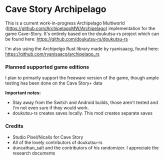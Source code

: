 # Cave Story Archipelago

This is a current work-in-progress Archipelago Multiworld (https://github.com/ArchipelagoMW/Archipelago) implementation for the game Cave-Story. It's entirely based on the
doukutsu-rs project which can be found here: https://github.com/doukutsu-rs/doukutsu-rs

I'm also using the Archipelgo Rust library made by ryanisaacg, found here: https://github.com/ryanisaacg/archipelago_rs

### Planned supported game editions

I plan to primarily support the freeware version of the game, though ample testing has been done on the Cave Story+ data

**Important notes:**

- Stay away from the Switch and Android builds, those aren't tested and I'm not even sure if they would work.
- doukutsu-rs creates saves locally. This mod creates separate saves

### Credits

- Studio Pixel/Nicalis for Cave Story
- All of the lovely contributors of doukutsu-rs
- duncathan_salt and the contributors of his randomizer. I appreciate the research documents
